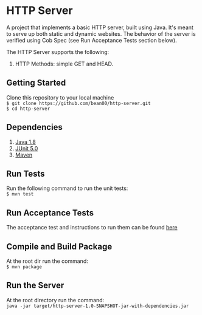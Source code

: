 # HTTP Server

A project that implements a basic HTTP server, built using Java. It's meant to serve up both static and dynamic websites. The behavior of the server is verified using Cob Spec (see Run Acceptance Tests section below).

The HTTP Server supports the following:
1. HTTP Methods: simple GET and HEAD.

## Getting Started
Clone this repository to your local machine
<br>
```$ git clone https://github.com/bean00/http-server.git```
<br>
```$ cd http-server```

## Dependencies
1. [Java 1.8](http://docs.oracle.com/javase/8/docs/)
2. [JUnit 5.0](http://junit.org/junit5/docs/current/user-guide/)
3. [Maven](https://maven.apache.org)

## Run Tests
Run the following command to run the unit tests: <br>
```$ mvn test```

## Run Acceptance Tests
The acceptance test and instructions to run them can be found [here](https://github.com/8thlight/cob_spec) 

## Compile and Build Package
At the root dir run the command:<br>
```$ mvn package```

## Run the Server
At the root directory run the command:<br>
```java -jar target/http-server-1.0-SNAPSHOT-jar-with-dependencies.jar```

